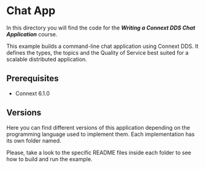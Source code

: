# Chat App

In this directory you will find the code for the **_Writing a Connext DDS Chat Application_** course.

This example builds a command-line chat application using Connext DDS. It defines the types, the
topics and the Quality of Service best suited for a scalable distributed application.

## Prerequisites

- Connext 6.1.0

## Versions

Here you can find different versions of this application depending on the programming language used to
implement them. Each implementation has its own folder named.

Please, take a look to the specific README files inside each folder to see how to build and run the example.
